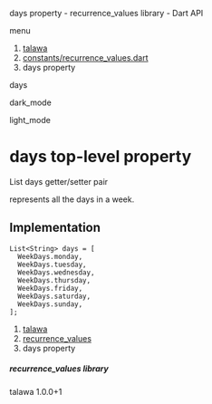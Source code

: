 




days property - recurrence\_values library - Dart API







menu

1. [talawa](../index.html)
2. [constants/recurrence\_values.dart](../constants_recurrence_values/constants_recurrence_values-library.html)
3. days property

days


dark\_mode

light\_mode




# days top-level property


List<String>
days
getter/setter pair

represents all the days in a week.


## Implementation

```
List<String> days = [
  WeekDays.monday,
  WeekDays.tuesday,
  WeekDays.wednesday,
  WeekDays.thursday,
  WeekDays.friday,
  WeekDays.saturday,
  WeekDays.sunday,
];
```

 


1. [talawa](../index.html)
2. [recurrence\_values](../constants_recurrence_values/constants_recurrence_values-library.html)
3. days property

##### recurrence\_values library





talawa
1.0.0+1






